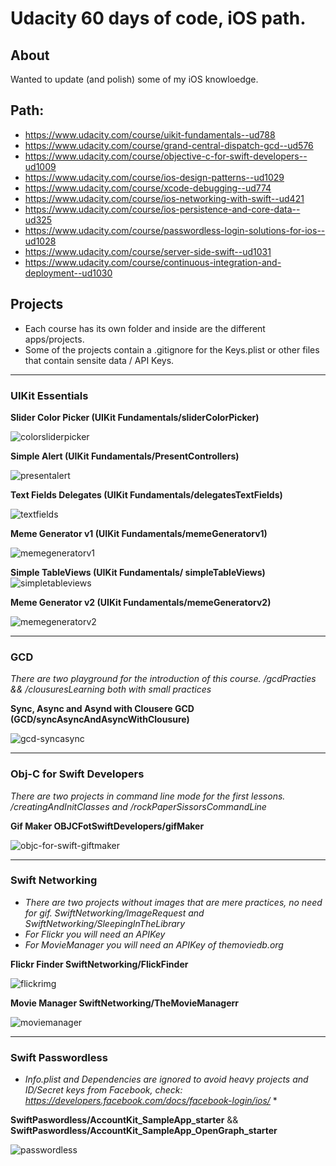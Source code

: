 # Udacity 60 days of code, iOS path.

## About
Wanted to update (and polish) some of my iOS knowloedge.

## Path:
- https://www.udacity.com/course/uikit-fundamentals--ud788
- https://www.udacity.com/course/grand-central-dispatch-gcd--ud576
- https://www.udacity.com/course/objective-c-for-swift-developers--ud1009
- https://www.udacity.com/course/ios-design-patterns--ud1029
- https://www.udacity.com/course/xcode-debugging--ud774
- https://www.udacity.com/course/ios-networking-with-swift--ud421
- https://www.udacity.com/course/ios-persistence-and-core-data--ud325
- https://www.udacity.com/course/passwordless-login-solutions-for-ios--ud1028
- https://www.udacity.com/course/server-side-swift--ud1031
- https://www.udacity.com/course/continuous-integration-and-deployment--ud1030

## Projects
* Each course has its own folder and inside are the different apps/projects.
* Some of the projects contain a .gitignore for the Keys.plist or other files that contain sensite data / API Keys.

___
### UIKit Essentials
**Slider Color Picker (UIKit Fundamentals/sliderColorPicker)**

![colorsliderpicker](http://wilsonmunoz.net/etc/githubgifs/60daysofcodeiosudacity/uikit-essentials-sliderpicker.gif "colorsliderpicker")

**Simple Alert (UIKit Fundamentals/PresentControllers)**

![presentalert](http://wilsonmunoz.net/etc/githubgifs/60daysofcodeiosudacity/uikit-essentials-presentalert.gif "presentalert")

**Text Fields Delegates (UIKit Fundamentals/delegatesTextFields)**

![textfields](http://wilsonmunoz.net/etc/githubgifs/60daysofcodeiosudacity/uikit-essentials-textfieldsdelegates.gif "textfields")

**Meme Generator v1 (UIKit Fundamentals/memeGeneratorv1)**

![memegeneratorv1](http://wilsonmunoz.net/etc/githubgifs/60daysofcodeiosudacity/uikit-essentials-memegeneratorv1.gif "memegeneratorv1")

**Simple TableViews (UIKit Fundamentals/ simpleTableViews)**
![simpletableviews](http://wilsonmunoz.net/etc/githubgifs/60daysofcodeiosudacity/uikit-essentials-simpletableviews.gif "simpletableviews")

**Meme Generator v2 (UIKit Fundamentals/memeGeneratorv2)**

![memegeneratorv2](http://wilsonmunoz.net/etc/githubgifs/60daysofcodeiosudacity/uikit-essentials-memegeneratorv2.gif "memegeneratorv2")

___
### GCD

*There are two playground for the introduction of this course. /gcdPracties && /clousuresLearning both with small practices*

**Sync, Async and Asynd with Clousere GCD (GCD/syncAsyncAndAsyncWithClousure)**

![gcd-syncasync](http://wilsonmunoz.net/etc/githubgifs/60daysofcodeiosudacity/gcd-syncasync.gif "gcd-syncasync")


___
### Obj-C for Swift Developers

*There are two projects in command line mode for the first lessons. /creatingAndInitClasses and /rockPaperSissorsCommandLine*

**Gif Maker OBJCFotSwiftDevelopers/gifMaker**

![objc-for-swift-giftmaker](http://wilsonmunoz.net/etc/githubgifs/60daysofcodeiosudacity/objc-for-swift-giftmaker.gif "objc-for-swift-giftmaker")

___
### Swift Networking

* *There are two projects without images that are mere practices, no need for gif. SwiftNetworking/ImageRequest and SwiftNetworking/SleepingInTheLibrary*
* *For Flickr you will need an APIKey*
* *For MovieManager you will need an APIKey of themoviedb.org*

**Flickr Finder SwiftNetworking/FlickFinder**

![flickrimg](http://wilsonmunoz.net/etc/githubgifs/60daysofcodeiosudacity/swift-networking-flickrimg.gif "flickrimg")

**Movie Manager SwiftNetworking/TheMovieManagerr**

![moviemanager](http://wilsonmunoz.net/etc/githubgifs/60daysofcodeiosudacity/swift-networking-moviemanager.gif "moviemanager")

___
### Swift Passwordless

* *Info.plist and Dependencies are ignored to avoid heavy projects and ID/Secret keys from Facebook, check: https://developers.facebook.com/docs/facebook-login/ios/* *

**SwiftPaswordless/AccountKit_SampleApp_starter** && **SwiftPaswordless/AccountKit_SampleApp_OpenGraph_starter**

![passwordless](http://wilsonmunoz.net/etc/githubgifs/60daysofcodeiosudacity/swift-passwordless.gif "passwordless")
